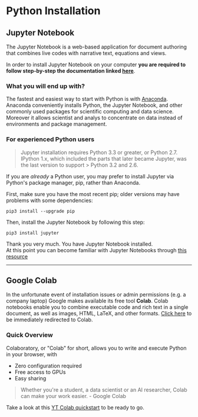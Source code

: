 # Python Installation

## Jupyter Notebook 

The Jupyter Notebook is a web-based application for document authoring that combines live codes with narrative text, equations and views.

In order to install Jupyter Notebook  on your computer **you are required to follow step-by-step the documentation linked [here](https://jupyter.readthedocs.io/en/latest/install/notebook-classic.html)**.

### What you will end up with?

The fastest and easiest way to start with Python is with [Anaconda](https://www.anaconda.com/). Anaconda conveniently installs Python, the Jupyter Notebook, and other commonly used packages for scientific computing and data science. Moreover it allows scientist and analys to concentrate on data instead of environments and package management.

### For experienced Python users

> Jupyter installation requires Python 3.3 or greater, or Python 2.7. IPython 1.x, which included the parts that later became Jupyter, was the last version to support > Python 3.2 and 2.6.

If you are *already* a Python user, you may prefer to install Jupyter via Python's package manager, pip, rather than Anaconda.

First, make sure you have the most recent pip; older versions may have problems with some dependencies:

```
pip3 install --upgrade pip
```

Then, install the Jupyter Notebook by following this step:

```
pip3 install jupyter
```

Thank you very much. You have Jupyter Notebook installed.  
At this point you can become familiar with Jupyter Notebooks through [this resource](https://jupyter.readthedocs.io/en/latest/running.html#running)

---

## Google Colab

In the unfortunate event of installation issues or admin permissions (e.g. a company laptop) Google makes available its free tool **Colab**.  Colab notebooks enable you to combine executable code and rich text in a single document, as well as images, HTML, LaTeX, and other formats. [Click here](https://colab.research.google.com) to be immediately redirected to Colab.

### Quick Overview
Colaboratory, or "Colab" for short, allows you to write and execute Python in your browser, with

- Zero configuration required
- Free access to GPUs
- Easy sharing

>Whether you're a student, a data scientist or an AI researcher, Colab can make your work easier. - Google Colab

 Take a look at this [YT Colab quickstart](https://www.youtube.com/watch?v=inN8seMm7UI) to be ready to go. 
 
